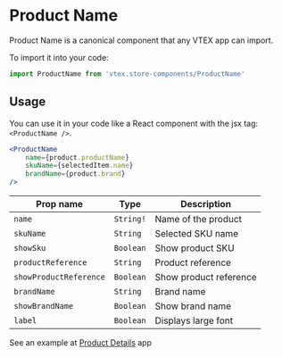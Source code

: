 # Product Name
Product Name is a canonical component that any VTEX app can import.

To import it into your code: 
```js
import ProductName from 'vtex.store-components/ProductName'
```

## Usage
You can use it in your code like a React component with the jsx tag: `<ProductName />`. 
```jsx
<ProductName
    name={product.productName}
    skuName={selectedItem.name}
    brandName={product.brand}
/>
```

| Prop name             | Type       | Description                                      |
| --------------------- | ---------- | ------------------------------------------------ |
| `name`                | `String!`  | Name of the product                              |
| `skuName`             | `String`   | Selected SKU name                                |
| `showSku`             | `Boolean`  | Show product SKU                                 |
| `productReference`    | `String`   | Product reference                                |
| `showProductReference`| `Boolean`  | Show product reference                           |
| `brandName`           | `String`   | Brand name                                       |
| `showBrandName`       | `Boolean`  | Show brand name                                  |
| `label`               | `Boolean`  | Displays large font                              |

See an example at [Product Details](https://github.com/vtex-apps/product-details/blob/master/react/ProductDetails.js#L49) app
